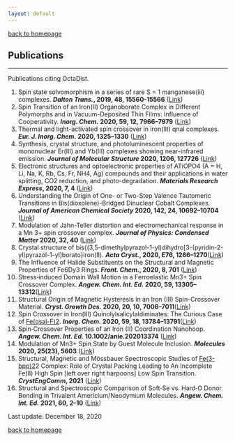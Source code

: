 ```yaml
---
layout: default
---
```

[back to homepage](./)

## Publications
***

Publications citing OctaDist.

1. Spin state solvomorphism in a series of rare S = 1 manganese(iii) complexes. **_Dalton Trans._, 2019, 48, 15560-15566** ([Link](https://pubs.rsc.org/en/content/articlelanding/2019/DT/C9DT02476J))
2. Spin Transition of an Iron(II) Organoborate Complex in Different Polymorphs and in Vacuum-Deposited Thin Films: Influence of Cooperativity. **_Inorg. Chem._ 2020, 59, 12, 7966–7979** ([Link](https://pubs.acs.org/doi/10.1021/acs.inorgchem.9b03354))
3. Thermal and light-activated spin crossover in iron(III) qnal complexes. **_Eur. J. Inorg. Chem._ 2020, 1325–1330** ([Link](https://onlinelibrary.wiley.com/doi/abs/10.1002/ejic.202000115))
4. Synthesis, crystal structure, and photoluminescent properties of mononuclear Er(III) and Yb(III) complexes showing near-infrared emission. **_Journal of Molecular Structure_ 2020, 1206, 127726** ([Link](https://www.sciencedirect.com/science/article/pii/S0022286020300508))
5. Electronic structures and optoelectronic properties of ATiOPO4 (A = H, Li, Na, K, Rb, Cs, Fr, NH4, Ag) compounds and their applications in water splitting, CO2 reduction, and photo-degradation. **_Materials Research Express_, 2020, 7, 4** ([Link](https://iopscience.iop.org/article/10.1088/2053-1591/ab8338))
6. Understanding the Origin of One- or Two-Step Valence Tautomeric Transitions in Bis(dioxolene)-Bridged Dinuclear Cobalt Complexes. **_Journal of American Chemical Society_ 2020, 142, 24, 10692–10704** ([Link](https://pubs.acs.org/doi/10.1021/jacs.0c01073))
7. Modulation of Jahn-Teller distortion and electromechanical response in a Mn 3+ spin crossover complex. **_Journal of Physics: Condensed Matter_ 2020, 32, 40** ([Link](https://iopscience.iop.org/article/10.1088/1361-648X/ab82d1))
8. Crystal structure of bis­­{(3,5-di­methyl­pyrazol-1-yl)di­hydro­[3-(pyridin-2-yl)pyrazol-1-yl]­borato}iron(II). **_Acta Cryst._, 2020, E76, 1266–1270**([Link](https://journals.iucr.org/e/issues/2020/08/00/wm5574/))
9. The Influence of Halide Substituents on the Structural and Magnetic Properties of Fe6Dy3 Rings. **_Front. Chem._, 2020, 8, 701** ([Link](https://www.frontiersin.org/articles/10.3389/fchem.2020.00701))
10. Stress‐induced Domain Wall Motion in a Ferroelastic Mn3+ Spin Crossover Complex. **_Angew. Chem. Int. Ed._ 2020, 59, 13305– 13312**([Link](https://onlinelibrary.wiley.com/doi/10.1002/anie.202003041))
11. Structural Origin of Magnetic Hysteresis in an Iron (III) Spin-Crossover Material. **_Cryst. Growth Des._ 2020, 20, 10, 7006–7011**([Link](https://pubs.acs.org/doi/full/10.1021/acs.cgd.0c01073))
12. Spin Crossover in Iron(III) Quinolylsalicylaldiminates: The Curious Case of [Fe(qsal-F)2](Anion). **_Inorg. Chem._ 2020, 59, 18, 13784–13791**([Link](https://pubs.acs.org/doi/abs/10.1021/acs.inorgchem.0c02201))
13. Spin‐Crossover Properties of an Iron (II) Coordination Nanohoop. **_Angew. Chem. Int. Ed._ 10.1002/anie.202013374** ([Link](https://onlinelibrary.wiley.com/doi/10.1002/anie.202013374))
14. Modulation of Mn3+ Spin State by Guest Molecule Inclusion. **_Molecules_ 2020, 25(23), 5603** ([Link](https://www.mdpi.com/1420-3049/25/23/5603))
15. Structural, Magnetic and Mӧssbauer Spectroscopic Studies of [Fe(3-bpp)2](CF3COO)2 Complex: Role of Crystal Packing Leading to An Incomplete Fe(II) High Spin [left over right harpoons] Low Spin Transition. **_CrystEngComm_, 2021** ([Link](https://pubs.rsc.org/en/content/articlehtml/2021/ce/d0ce01687j))
16. Structural and Spectroscopic Comparison of Soft‐Se vs. Hard‐O Donor Bonding in Trivalent Americium/Neodymium Molecules. **_Angew. Chem. Int. Ed._ 2021, 60, 2–10** ([Link](https://onlinelibrary.wiley.com/doi/10.1002/anie.202017186))

Last update: December 18, 2020

[back to homepage](./)
